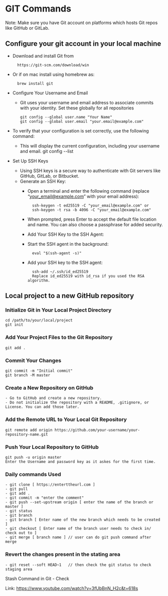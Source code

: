 # GIT Commands

Note: Make sure you have Git account on platforms which hosts Git repos like GitHub or GitLab.

## Configure your git account in your local machine

- Download and install Git from

        https://git-scm.com/download/win

- Or if on mac install using homebrew as:

        brew install git

- Configure Your Username and Email
  - Git uses your username and email address to associate commits with your identity. Set these globally for all repositories

        git config --global user.name "Your Name"
        git config --global user.email "your.email@example.com"

- To verify that your configuration is set correctly, use the following command:
  - This will display the current configuration, including your username and email.
          git config --list
  
- Set Up SSH Keys
  - Using SSH keys is a secure way to authenticate with Git servers like GitHub, GitLab, or Bitbucket.
  - Generate an SSH Key:
    - Open a terminal and enter the following command (replace “<your_email@example.com>” with your email address):

            ssh-keygen -t ed25519 -C "your_email@example.com" or
            ssh-keygen -t rsa -b 4096 -C "your_email@example.com"
  
    - When prompted, press Enter to accept the default file location and name. You can also choose a passphrase for added security.
    - Add Your SSH Key to the SSH Agent:
    - Start the SSH agent in the background:

            eval "$(ssh-agent -s)"

    - Add your SSH key to the SSH agent:

            ssh-add ~/.ssh/id_ed25519
            Replace id_ed25519 with id_rsa if you used the RSA algorithm.

## Local project to a new GitHub repository

### Initialize Git in Your Local Project Directory

    cd /path/to/your/local/project
    git init

### Add Your Project Files to the Git Repository

    git add .

### Commit Your Changes

    git commit -m "Initial commit"
    git branch -M master

### Create a New Repository on GitHub

    - Go to GitHub and create a new repository.
    - Do not initialize the repository with a README, .gitignore, or License. You can add those later.

### Add the Remote URL to Your Local Git Repository

    git remote add origin https://github.com/your-username/your-repository-name.git

### Push Your Local Repository to GitHub

    git push -u origin master
    Enter the Username and password key as it askes for the first time. 

### Daily commands Used

    - git clone [ https://enterttheurl.com ]
    - git pull
    - git add .
    - git commit -m "enter the comment"
    - git push --set-upstream origin [ enter the name of the branch or master ]
    - git status
    - git branch
    - git branch [ Enter name of the new branch which needs to be created ]
    - git checkout [ Enter name of the branch user needs to check in/ check out to ]
    - git merge [ branch name ] // user can do git push command after merge

### Revert the changes present in the stating area

    - git reset --soft HEAD~1   // then check the git status to check staging area 

Stash Command in Git - Check

Link: <https://www.youtube.com/watch?v=3fUbBnN_H2c&t=618s>
